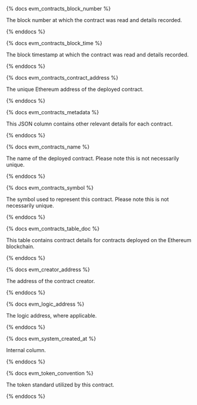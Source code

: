 {% docs evm_contracts_block_number %}

The block number at which the contract was read and details recorded.

{% enddocs %}

{% docs evm_contracts_block_time %}

The block timestamp at which the contract was read and details recorded. 

{% enddocs %}

{% docs evm_contracts_contract_address %}

The unique Ethereum address of the deployed contract.

{% enddocs %}

{% docs evm_contracts_metadata %}

This JSON column contains other relevant details for each contract. 

{% enddocs %}

{% docs evm_contracts_name %}

The name of the deployed contract. Please note this is not necessarily unique. 

{% enddocs %}

{% docs evm_contracts_symbol %}

The symbol used to represent this contract. Please note this is not necessarily unique. 

{% enddocs %}

{% docs evm_contracts_table_doc %}

This table contains contract details for contracts deployed on the Ethereum blockchain. 

{% enddocs %}

{% docs evm_creator_address %}

The address of the contract creator. 

{% enddocs %}

{% docs evm_logic_address %}

The logic address, where applicable.

{% enddocs %}

{% docs evm_system_created_at %}

Internal column.

{% enddocs %}

{% docs evm_token_convention %}

The token standard utilized by this contract. 

{% enddocs %}

